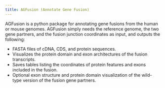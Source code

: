 ```yaml
---
title: AGFusion (Annotate Gene Fusion)
---
```

AGFusion is a python package for annotating gene fusions from the human or mouse genomes. AGFusion simply needs the reference genome, the two gene partners, and the fusion junction coordinates as input, and outputs the following:
* FASTA files of cDNA, CDS, and protein sequences.
* Visualizes the protein domain and exon architectures of the fusion transcripts.
* Saves tables listing the coordinates of protein features and exons included in the fusion.
* Optional exon structure and protein domain visualization of the wild-type version of the fusion gene partners.
